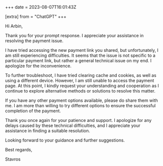 +++
date = 2023-08-07T16:01:43Z

[extra]
from = "ChatGPT"
+++

Hi Arbin,

Thank you for your prompt response. I appreciate your assistance in resolving the payment issue.

I have tried accessing the new payment link you shared, but unfortunately, I am still experiencing difficulties. It seems that the issue is not specific to a particular payment link, but rather a general technical issue on my end. I apologize for the inconvenience.

To further troubleshoot, I have tried clearing cache and cookies, as well as using a different device. However, I am still unable to access the payment page. At this point, I kindly request your understanding and cooperation as I continue to explore alternative methods or solutions to resolve this matter.

If you have any other payment options available, please do share them with me. I am more than willing to try different options to ensure the successful completion of the payment.

Thank you once again for your patience and support. I apologize for any delays caused by these technical difficulties, and I appreciate your assistance in finding a suitable resolution.

Looking forward to your guidance and further suggestions.

Best regards,

Stavros
